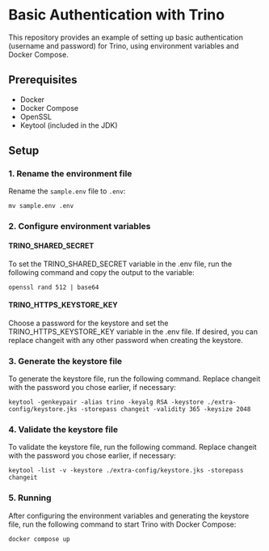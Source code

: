 # Basic Authentication with Trino

This repository provides an example of setting up basic authentication (username and password) for Trino, using environment variables and Docker Compose.

## Prerequisites

- Docker
- Docker Compose
- OpenSSL
- Keytool (included in the JDK)

## Setup

### 1. Rename the environment file

Rename the `sample.env` file to `.env`:
```
mv sample.env .env
```

### 2. Configure environment variables

#### TRINO_SHARED_SECRET

To set the TRINO_SHARED_SECRET variable in the .env file, run the following command and copy the output to the variable:

```
openssl rand 512 | base64
```

#### TRINO_HTTPS_KEYSTORE_KEY

Choose a password for the keystore and set the TRINO_HTTPS_KEYSTORE_KEY variable in the .env file. If desired, you can replace changeit with any other password when creating the keystore.

### 3. Generate the keystore file

To generate the keystore file, run the following command. Replace changeit with the password you chose earlier, if necessary:

```
keytool -genkeypair -alias trino -keyalg RSA -keystore ./extra-config/keystore.jks -storepass changeit -validity 365 -keysize 2048
```

### 4. Validate the keystore file

To validate the keystore file, run the following command. Replace changeit with the password you chose earlier, if necessary:

```
keytool -list -v -keystore ./extra-config/keystore.jks -storepass changeit
```

### 5. Running

After configuring the environment variables and generating the keystore file, run the following command to start Trino with Docker Compose:

```
docker compose up
```
